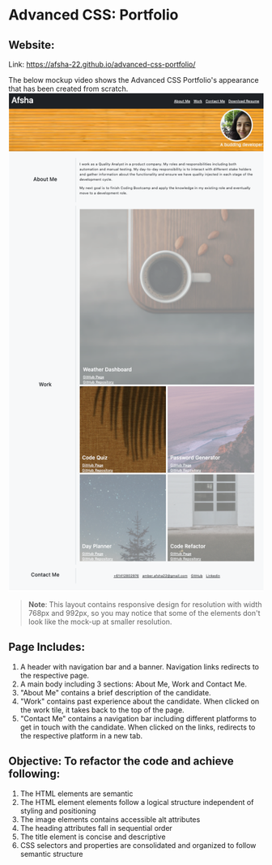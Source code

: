 # Advanced CSS: Portfolio

## Website:

Link: https://afsha-22.github.io/advanced-css-portfolio/

The below mockup video shows the Advanced CSS Portfolio's appearance that has been created from scratch.
![Afsha's Advanced CSS Portfolio](./assets/Images/Mockup.png)

> **Note**: This layout contains responsive design for resolution with width 768px and 992px, so you may notice that some of the elements don't look like the mock-up at smaller resolution.

## Page Includes:

1. A header with navigation bar and a banner. Navigation links redirects to the respective page.
2. A main body including 3 sections: About Me, Work and Contact Me.
3. "About Me" contains a brief description of the candidate.
4. "Work" contains past experience about the candidate. When clicked on the work tile, it takes back to the top of the page.
5. "Contact Me" contains a navigation bar including different platforms to get in touch with the candidate. When clicked on the links, redirects to the respective platform in a new tab.

## Objective: To refactor the code and achieve following:

1.  The HTML elements are semantic
2.  The HTML element elements follow a logical structure independent of styling and positioning
3.  The image elements contains accessible alt attributes
4.  The heading attributes fall in sequential order
5.  The title element is concise and descriptive
6.  CSS selectors and properties are consolidated and organized to follow semantic structure
